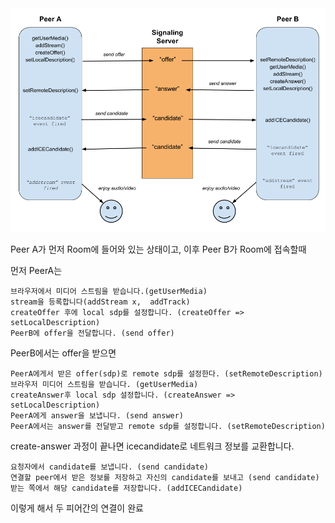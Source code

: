 <img src="./img1.daumcdn.png">

Peer A가 먼저 Room에 들어와 있는 상태이고, 이후 Peer B가 Room에 접속할때

먼저 PeerA는

    브라우저에서 미디어 스트림을 받습니다.(getUserMedia)
    stream을 등록합니다(addStream x,  addTrack)
    createOffer 후에 local sdp를 설정합니다. (createOffer => setLocalDescription)
    PeerB에 offer을 전달합니다. (send offer)

PeerB에서는 offer을 받으면

    PeerA에게서 받은 offer(sdp)로 remote sdp를 설정한다. (setRemoteDescription)
    브라우저 미디어 스트림을 받습니다. (getUserMedia)
    createAnswer후 local sdp 설정합니다. (createAnswer => setLocalDescription)
    PeerA에게 answer을 보냅니다. (send answer)
    PeerA에서는 answer를 전달받고 remote sdp를 설정합니다. (setRemoteDescription)

create-answer 과정이 끝나면 icecandidate로 네트워크 정보를 교환합니다.

    요청자에서 candidate를 보냅니다. (send candidate)
    연결할 peer에서 받은 정보를 저장하고 자신의 candidate를 보내고 (send candidate)
    받는 쪽에서 해당 candidate를 저장합니다. (addICECandidate)

이렇게 해서 두 피어간의 연결이 완료